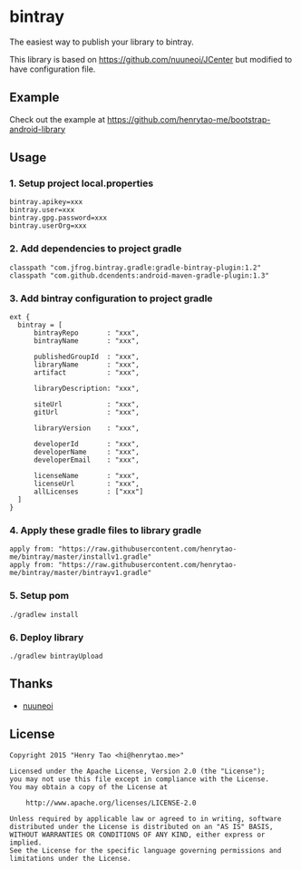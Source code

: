 # bintray

The easiest way to publish your library to bintray.

This library is based on https://github.com/nuuneoi/JCenter but modified to have configuration file. 

## Example

Check out the example at https://github.com/henrytao-me/bootstrap-android-library


## Usage

### 1. Setup project local.properties

```
bintray.apikey=xxx
bintray.user=xxx
bintray.gpg.password=xxx
bintray.userOrg=xxx
```

### 2. Add dependencies to project gradle

```
classpath "com.jfrog.bintray.gradle:gradle-bintray-plugin:1.2"
classpath "com.github.dcendents:android-maven-gradle-plugin:1.3"
```

### 3. Add bintray configuration to project gradle

```
ext {
  bintray = [
      bintrayRepo       : "xxx",
      bintrayName       : "xxx",

      publishedGroupId  : "xxx",
      libraryName       : "xxx",
      artifact          : "xxx",

      libraryDescription: "xxx",

      siteUrl           : "xxx",
      gitUrl            : "xxx",

      libraryVersion    : "xxx",

      developerId       : "xxx",
      developerName     : "xxx",
      developerEmail    : "xxx",

      licenseName       : "xxx",
      licenseUrl        : "xxx",
      allLicenses       : ["xxx"]
  ]
}
```

### 4. Apply these gradle files to library gradle

```
apply from: "https://raw.githubusercontent.com/henrytao-me/bintray/master/installv1.gradle"
apply from: "https://raw.githubusercontent.com/henrytao-me/bintray/master/bintrayv1.gradle"
```

### 5. Setup pom

```
./gradlew install
```

### 6. Deploy library

```
./gradlew bintrayUpload
```


## Thanks

- [nuuneoi](https://github.com/nuuneoi)


## License

    Copyright 2015 "Henry Tao <hi@henrytao.me>"

    Licensed under the Apache License, Version 2.0 (the "License");
    you may not use this file except in compliance with the License.
    You may obtain a copy of the License at

        http://www.apache.org/licenses/LICENSE-2.0

    Unless required by applicable law or agreed to in writing, software
    distributed under the License is distributed on an "AS IS" BASIS,
    WITHOUT WARRANTIES OR CONDITIONS OF ANY KIND, either express or implied.
    See the License for the specific language governing permissions and
    limitations under the License.